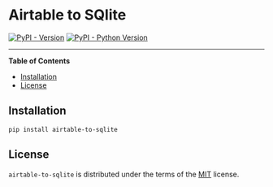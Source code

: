 # Airtable to SQlite

[![PyPI - Version](https://img.shields.io/pypi/v/airtable-to-sqlite.svg)](https://pypi.org/project/airtable-to-sqlite)
[![PyPI - Python Version](https://img.shields.io/pypi/pyversions/airtable-to-sqlite.svg)](https://pypi.org/project/airtable-to-sqlite)

-----

**Table of Contents**

- [Installation](#installation)
- [License](#license)

## Installation

```console
pip install airtable-to-sqlite
```

## License

`airtable-to-sqlite` is distributed under the terms of the [MIT](https://spdx.org/licenses/MIT.html) license.
